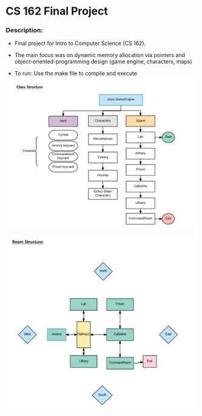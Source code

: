 # CS 162 Final Project

### Description:

* Final project for Intro to Computer Science (CS 162). 
* The main focus was on dynamic memory allocation via pointers and object-oriented-programming design (game engine, characters, maps)

* To run: Use the make file to compile and execute

![ClassStructure](./images/ClassStructure.jpg)


![roomstructure](./images/roomstructure.jpg)
